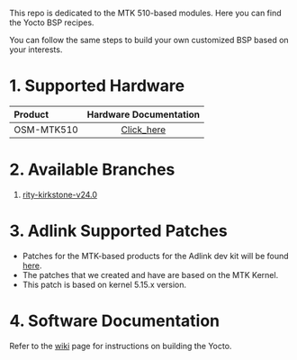 This repo is dedicated to the MTK 510-based modules. Here you can find the Yocto BSP recipes.

You can follow the same steps to build your own customized BSP based on your interests.

# 1. Supported Hardware

| Product    |                    Hardware Documentation                    |
| :--------- | :----------------------------------------------------------: |
| OSM-MTK510 | [Click_here](https://www.adlinktech.com/Products/Computer_on_Modules/OSM/OSM-MTK510) |


# 2. Available Branches

1. [rity-kirkstone-v24.0](https://github.com/ADLINK/meta-adlink-MTK/tree/rity-kirkstone-v24.0)




# 3. Adlink Supported Patches

- Patches for the MTK-based products for the Adlink dev kit will be found [here](https://github.com/ADLINK/meta-adlink-mtk/tree/rity-kirkstone-v24.0/recipes-kernel/linux/linux-mtk).
- The patches that we created and have are based on the MTK Kernel.
- This patch is based on kernel 5.15.x version.

# 4. Software Documentation

Refer to the [wiki](https://github.com/ADLINK/meta-adlink-mtk/wiki/Building-Yocto-for-OSM%E2%80%90MTK510) page for instructions on building the Yocto.

